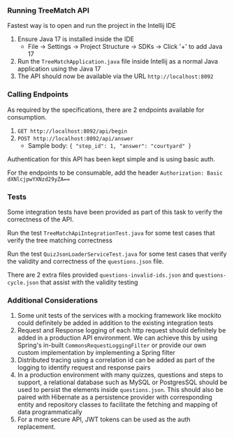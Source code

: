 ### Running TreeMatch API
Fastest way is to open and run the project in the Intellij IDE
1. Ensure Java 17 is installed inside the IDE
    - File -> Settings -> Project Structure -> SDKs -> Click '+' to add Java 17
2. Run the `TreeMatchApplication.java` file inside Intellij as a normal Java application using the Java 17
3. The API should now be available via the URL `http://localhost:8092`

### Calling Endpoints
As required by the specifications, there are 2 endpoints available for consumption.
1. `GET http://localhost:8092/api/begin`
2. `POST http://localhost:8092/api/answer`
   - Sample body: `{ "step_id": 1, "answer": "courtyard" }` 

Authentication for this API has been kept simple and is using basic auth. 

For the endpoints to be consumable, add the header `Authorization: Basic dXNlcjpwYXNzd29yZA==`

### Tests
Some integration tests have been provided as part of this task to verify the correctness of the API.

Run the test `TreeMatchApiIntegrationTest.java` for some test cases that verify the tree matching correctness 

Run the test `QuizJsonLoaderServiceTest.java` for some test cases that verify the validity and correctness of the `questions.json` file. 

There are 2 extra files provided `questions-invalid-ids.json` and `questions-cycle.json` that assist with the validity testing

### Additional Considerations
1. Some unit tests of the services with a mocking framework like mockito could definitely be added in addition to the existing integration tests
2. Request and Response logging of each http request should definitely be added in a production API environment. 
We can achieve this by using Spring's in-built `CommonsRequestLoggingFilter` or provide our own custom implementation by implementing a Spring filter
3. Distributed tracing using a correlation id can be added as part of the logging to identify request and response pairs
4. In a production environment with many quizzes, questions and steps to support, a relational database such as MySQL or PostgresSQL should be used to persist the elements inside `questions.json`.
This should also be paired with Hibernate as a persistence provider with corresponding entity and repository classes to facilitate the fetching and mapping of data programmatically
5. For a more secure API, JWT tokens can be used as the auth replacement.